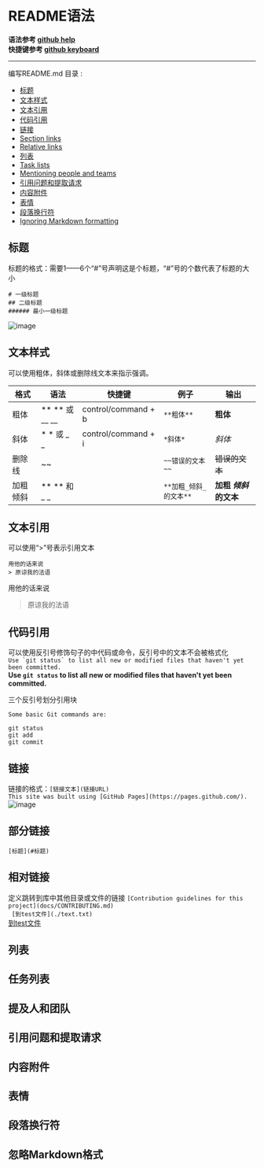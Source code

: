 # README语法
**语法参考 [github help](https://help.github.com/en/articles/basic-writing-and-formatting-syntax)**  
**快捷键参考 [github keyboard](https://help.github.com/en/articles/using-keyboard-shortcuts)**
***
编写README.md 目录 :
- [标题](#标题)
- [文本样式](#文本样式)
- [文本引用](#文本引用)
- [代码引用](#代码引用)
- [链接](#链接)
- [Section links](#部分链接)
- [Relative links](#相对链接)
- [列表](#列表)
- [Task lists](#任务列表)
- [Mentioning people and teams](#提及人和团队)
- [引用问题和提取请求](#引用问题和提取请求)
- [内容附件](#内容附件)
- [表情](#表情)
- [段落换行符](#段落换行符)
- [Ignoring Markdown formatting](#忽略Markdown格式)

## 标题  
 标题的格式：需要1——6个“#”号声明这是个标题，“#”号的个数代表了标题的大小
 ```
 # 一级标题
 ## 二级标题
 ###### 最小一级标题
 ```
 ![image](https://help.github.com/assets/images/help/writing/headings-rendered.png)

## 文本样式
  可以使用粗体，斜体或删除线文本来指示强调。  
 
  | 格式 | 语法 | 快捷键 | 例子 | 输出 |
  | ----------- | ----------- | ----------- | ----------- | ----------- |
  | 粗体 | ** ** 或 __ __ | control/command + b | `**粗体**` | **粗体** |
  | 斜体 | * * 或 _ _ | control/command + i | `*斜体*` | *斜体* |
  | 删除线 | ~~ |  | `~~错误的文本~~` | ~~错误的文本~~ |
  | 加粗倾斜 | ** ** 和 _ _ |  | `**加粗_倾斜_的文本**` |  **加粗 _倾斜_ 的文本** |

## 文本引用
  可以使用“>”号表示引用文本
  ```
  用他的话来说
  > 原谅我的法语
  ```
  用他的话来说
  > 原谅我的法语
  
## 代码引用
  可以使用反引号修饰句子的中代码或命令，反引号中的文本不会被格式化  
  ```Use `git status` to list all new or modified files that haven't yet been committed.```  
  **Use `git status` to list all new or modified files that haven't yet been committed.** 
    
  三个反引号划分引用块  
  ```
  Some basic Git commands are:

  git status
  git add
  git commit
  ```
## 链接
  链接的格式：`[链接文本](链接URL)`  
  `This site was built using [GitHub Pages](https://pages.github.com/).`  
  ![image](https://help.github.com/assets/images/help/writing/link-rendered.png)  
  
## 部分链接  
  ``` [标题](#标题) ```

## 相对链接
 定义跳转到库中其他目录或文件的链接 
 ``` [Contribution guidelines for this project](docs/CONTRIBUTING.md) ```  
 ``` [到test文件](./text.txt)```  
 [到test文件](./text.txt)
## 列表

## 任务列表

## 提及人和团队

## 引用问题和提取请求

## 内容附件

## 表情

## 段落换行符

## 忽略Markdown格式

